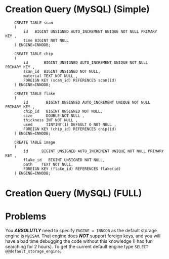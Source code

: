 # Creation Query (MySQL) (Simple)

        CREATE TABLE scan
        (
            id   BIGINT UNSIGNED AUTO_INCREMENT UNIQUE NOT NULL PRIMARY KEY ,
            time BIGINT NOT NULL
        ) ENGINE=INNODB;

        CREATE TABLE chip
        (
            id       BIGINT UNSIGNED AUTO_INCREMENT UNIQUE NOT NULL PRIMARY KEY ,
            scan_id  BIGINT UNSIGNED NOT NULL,
            material TEXT NOT NULL ,
            FOREIGN KEY (scan_id) REFERENCES scan(id)
        ) ENGINE=INNODB;

        CREATE TABLE flake
        (
            id        BIGINT UNSIGNED AUTO_INCREMENT UNIQUE NOT NULL PRIMARY KEY ,
            chip_id   BIGINT UNSIGNED NOT NULL,
            size      DOUBLE NOT NULL ,
            thickness INT NOT NULL ,
            used      TINYINT(1) DEFAULT 0 NOT NULL ,
            FOREIGN KEY (chip_id) REFERENCES chip(id)
        ) ENGINE=INNODB;

        CREATE TABLE image
        (
            id      BIGINT UNSIGNED AUTO_INCREMENT UNIQUE NOT NULL PRIMARY KEY ,
            flake_id   BIGINT UNSIGNED NOT NULL,
            path    TEXT NOT NULL,
            FOREIGN KEY (flake_id) REFERENCES flake(id)
        ) ENGINE=INNODB;

# Creation Query (MySQL) (FULL)




# Problems

You __*ABSOLUTLY*__ need to specify `ENGINE = INNODB` as the default storage engine is `MyISAM`. That engine does __*NOT*__ support foreign keys, and you will have a bad time debugging the code without this knowledge (I had fun searching for 2 hours). To get the current default engine type `SELECT @@default_storage_engine;`
